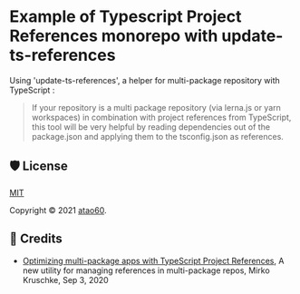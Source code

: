 # Example of Typescript Project References monorepo with update-ts-references 

Using 'update-ts-references', a helper for multi-package repository with TypeScript :
>If your repository is a multi package repository (via lerna.js or yarn workspaces) in combination with project references from TypeScript, this tool will be very helpful by reading dependencies out of the package.json and applying them to the tsconfig.json as references.


## 🛡️ License

[MIT](LICENSE)

Copyright &copy; 2021 [atao60](https://github.com/atao60).

## 📜 Credits

* [Optimizing multi-package apps with TypeScript Project References](https://ebaytech.berlin/optimizing-multi-package-apps-with-typescript-project-references-d5c57a3b4440), A new utility for managing references in multi-package repos, Mirko Kruschke, Sep 3, 2020
